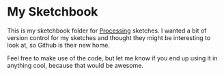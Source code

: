 My Sketchbook
=============

This is my sketchbook folder for [Processing](http://www.processing.org) sketches. I wanted a bit of version control for my sketches and thought they might be interesting to look at, so Github is their new home.

Feel free to make use of the code, but let me know if you end up using it in anything cool, because that would be awesome.
